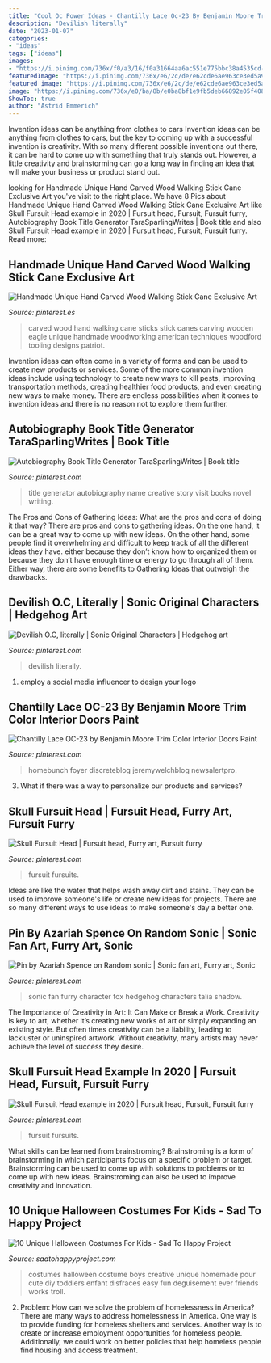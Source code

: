```yaml
---
title: "Cool Oc Power Ideas - Chantilly Lace Oc-23 By Benjamin Moore Trim Color Interior Doors Paint"
description: "Devilish literally"
date: "2023-01-07"
categories:
- "ideas"
tags: ["ideas"]
images:
- "https://i.pinimg.com/736x/f0/a3/16/f0a31664aa6ac551e775bbc38a4535cd--book-title-generator-writers-block.jpg"
featuredImage: "https://i.pinimg.com/736x/e6/2c/de/e62cde6ae963ce3ed5a9224d27c850ee.jpg"
featured_image: "https://i.pinimg.com/736x/e6/2c/de/e62cde6ae963ce3ed5a9224d27c850ee.jpg"
image: "https://i.pinimg.com/736x/e0/ba/8b/e0ba8bf1e9fb5deb66892e05f408c3ae.jpg"
ShowToc: true
author: "Astrid Emmerich"
---
```



Invention ideas can be anything from clothes to cars
Invention ideas can be anything from clothes to cars, but the key to coming up with a successful invention is creativity. With so many different possible inventions out there, it can be hard to come up with something that truly stands out. However, a little creativity and brainstorming can go a long way in finding an idea that will make your business or product stand out.

	

		
looking for Handmade Unique Hand Carved Wood Walking Stick Cane Exclusive Art you've visit to the right place. We have 8 Pics about Handmade Unique Hand Carved Wood Walking Stick Cane Exclusive Art like Skull Fursuit Head example in 2020 | Fursuit head, Fursuit, Fursuit furry, Autobiography Book Title Generator TaraSparlingWrites | Book title and also Skull Fursuit Head example in 2020 | Fursuit head, Fursuit, Fursuit furry. Read more:
		
    
## Handmade Unique Hand Carved Wood Walking Stick Cane Exclusive Art

<img loading=lazy src="https://i.pinimg.com/736x/56/36/0d/56360d1805501287fa7d7bd310554eeb--cane-tips-carved-wood.jpg" onerror="this.onerror=null;this.src='https://tse3.mm.bing.net/th?id=OIP.Q4XbCVN5d5hsBjk3rRDTtgHaLQ&amp;pid=15.1';" alt="Handmade Unique Hand Carved Wood Walking Stick Cane Exclusive Art">

_Source: pinterest.es_

>carved wood hand walking cane sticks stick canes carving wooden eagle unique handmade woodworking american techniques woodford tooling designs patriot. 

	

Invention ideas can often come in a variety of forms and can be used to create new products or services. Some of the more common invention ideas include using technology to create new ways to kill pests, improving transportation methods, creating healthier food products, and even creating new ways to make money. There are endless possibilities when it comes to invention ideas and there is no reason not to explore them further.

    
## Autobiography Book Title Generator TaraSparlingWrites | Book Title

<img loading=lazy src="https://i.pinimg.com/736x/f0/a3/16/f0a31664aa6ac551e775bbc38a4535cd--book-title-generator-writers-block.jpg" onerror="this.onerror=null;this.src='https://tse2.mm.bing.net/th?id=OIP.fuE2wiMqRy5dvnDRu7mbXQHaIB&amp;pid=15.1';" alt="Autobiography Book Title Generator TaraSparlingWrites | Book title">

_Source: pinterest.com_

>title generator autobiography name creative story visit books novel writing. 

	

The Pros and Cons of Gathering Ideas: What are the pros and cons of doing it that way?
There are pros and cons to gathering ideas. On the one hand, it can be a great way to come up with new ideas. On the other hand, some people find it overwhelming and difficult to keep track of all the different ideas they have. either because they don’t know how to organized them or because they don’t have enough time or energy to go through all of them. Either way, there are some benefits to Gathering Ideas that outweigh the drawbacks.

    
## Devilish O.C, Literally | Sonic Original Characters | Hedgehog Art

<img loading=lazy src="https://i.pinimg.com/736x/e6/2c/de/e62cde6ae963ce3ed5a9224d27c850ee.jpg" onerror="this.onerror=null;this.src='https://tse2.mm.bing.net/th?id=OIP.8AYoUB7wSqoRAHeRFL4a-gHaLw&amp;pid=15.1';" alt="Devilish O.C, literally | Sonic Original Characters | Hedgehog art">

_Source: pinterest.com_

>devilish literally. 

	

1. employ a social media influencer to design your logo 

    
## Chantilly Lace OC-23 By Benjamin Moore Trim Color Interior Doors Paint

<img loading=lazy src="https://i.pinimg.com/736x/25/b3/e4/25b3e47474076f542cd03d84f38f74f0.jpg" onerror="this.onerror=null;this.src='https://tse4.mm.bing.net/th?id=OIP.8yqzIFHRJbDH0DeUrWmn3AHaLG&amp;pid=15.1';" alt="Chantilly Lace OC-23 by Benjamin Moore Trim Color Interior Doors Paint">

_Source: pinterest.com_

>homebunch foyer discreteblog jeremywelchblog newsalertpro. 

	

3. What if there was a way to personalize our products and services?

    
## Skull Fursuit Head | Fursuit Head, Furry Art, Fursuit Furry

<img loading=lazy src="https://i.pinimg.com/736x/60/7b/83/607b83a8500269eed1ccc362bb262c35.jpg" onerror="this.onerror=null;this.src='https://tse2.mm.bing.net/th?id=OIP.BfkvK1oAYWFWi0F6Yr9UzwHaJ4&amp;pid=15.1';" alt="Skull Fursuit Head | Fursuit head, Furry art, Fursuit furry">

_Source: pinterest.com_

>fursuit fursuits. 

	

Ideas are like the water that helps wash away dirt and stains. They can be used to improve someone's life or create new ideas for projects. There are so many different ways to use ideas to make someone's day a better one.

    
## Pin By Azariah Spence On Random Sonic | Sonic Fan Art, Furry Art, Sonic

<img loading=lazy src="https://i.pinimg.com/736x/30/e2/1d/30e21daa2bccc8dc9c0ebadd32e151f8--character-sketches-furry-art.jpg" onerror="this.onerror=null;this.src='https://tse3.mm.bing.net/th?id=OIP.NeWlbYEPuwLUdE_OnojKggHaMk&amp;pid=15.1';" alt="Pin by Azariah Spence on Random sonic | Sonic fan art, Furry art, Sonic">

_Source: pinterest.com_

>sonic fan furry character fox hedgehog characters talia shadow. 

	

The Importance of Creativity in Art: It Can Make or Break a Work.
Creativity is key to art, whether it’s creating new works of art or simply expanding an existing style. But often times creativity can be a liability, leading to lackluster or uninspired artwork. Without creativity, many artists may never achieve the level of success they desire.

    
## Skull Fursuit Head Example In 2020 | Fursuit Head, Fursuit, Fursuit Furry

<img loading=lazy src="https://i.pinimg.com/736x/e0/ba/8b/e0ba8bf1e9fb5deb66892e05f408c3ae.jpg" onerror="this.onerror=null;this.src='https://tse2.mm.bing.net/th?id=OIP.A_NL0wfzAHJoPPiuXBk1_gHaJ4&amp;pid=15.1';" alt="Skull Fursuit Head example in 2020 | Fursuit head, Fursuit, Fursuit furry">

_Source: pinterest.com_

>fursuit fursuits. 

	

What skills can be learned from brainstroming?
Brainstroming is a form of brainstorming in which participants focus on a specific problem or target. Brainstorming can be used to come up with solutions to problems or to come up with new ideas. Brainstroming can also be used to improve creativity and innovation.

    
## 10 Unique Halloween Costumes For Kids - Sad To Happy Project

<img loading=lazy src="https://sadtohappyproject.com/wp-content/uploads/2014/10/children-halloween-costumes26.jpg" onerror="this.onerror=null;this.src='https://tse1.mm.bing.net/th?id=OIP.ubwKSgtifErVPbUuz-UmqQHaKv&amp;pid=15.1';" alt="10 Unique Halloween Costumes For Kids - Sad To Happy Project">

_Source: sadtohappyproject.com_

>costumes halloween costume boys creative unique homemade pour cute diy toddlers enfant disfraces easy fun deguisement ever friends works troll. 

	

2. Problem:
How can we solve the problem of homelessness in America?
There are many ways to address homelessness in America. One way is to provide funding for homeless shelters and services. Another way is to create or increase employment opportunities for homeless people. Additionally, we could work on better policies that help homeless people find housing and access treatment.

